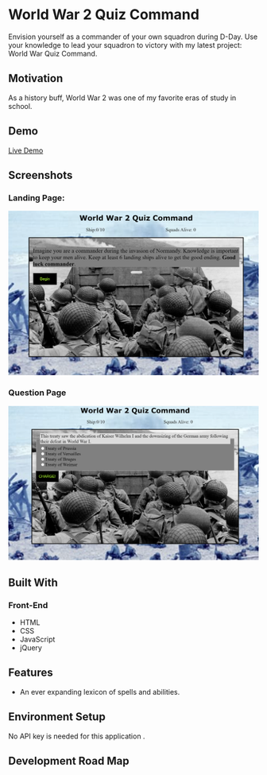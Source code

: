 <h1>World War 2 Quiz Command</h1>
<p>Envision yourself as a commander of your own squadron during D-Day. Use your knowledge to lead your squadron to victory with my latest project: World War Quiz Command.</p>
<h2>Motivation</h2>
    <p>As a history buff, World War 2 was one of my favorite eras of study in school. </p>
<h2>Demo</h2>
<a href="https://royzone96.github.io/ww-2-quiz-command/">Live Demo</a>
<h2>Screenshots</h2>
    <h3>Landing Page:</h3>
        <img src="screenshots/Landing.png" alt="intro page"/>
    <h3>Question Page</h3>
        <img src="screenshots/Question-Page.png" alt="question page"/>
<h2>Built With</h2>
    <h3>Front-End</h3>
        <ul>
            <li>HTML</li>
            <li>CSS</li>
            <li>JavaScript</li>
            <li>jQuery</li>
        </ul>
<h2>Features</h2>
    <ul>
        <li>An ever expanding lexicon of spells and abilities.</li>
    </ul>
<h2>Environment Setup</h2>
    <p>No API key is needed for this application
.<h2>Development Road Map</h2>
    
